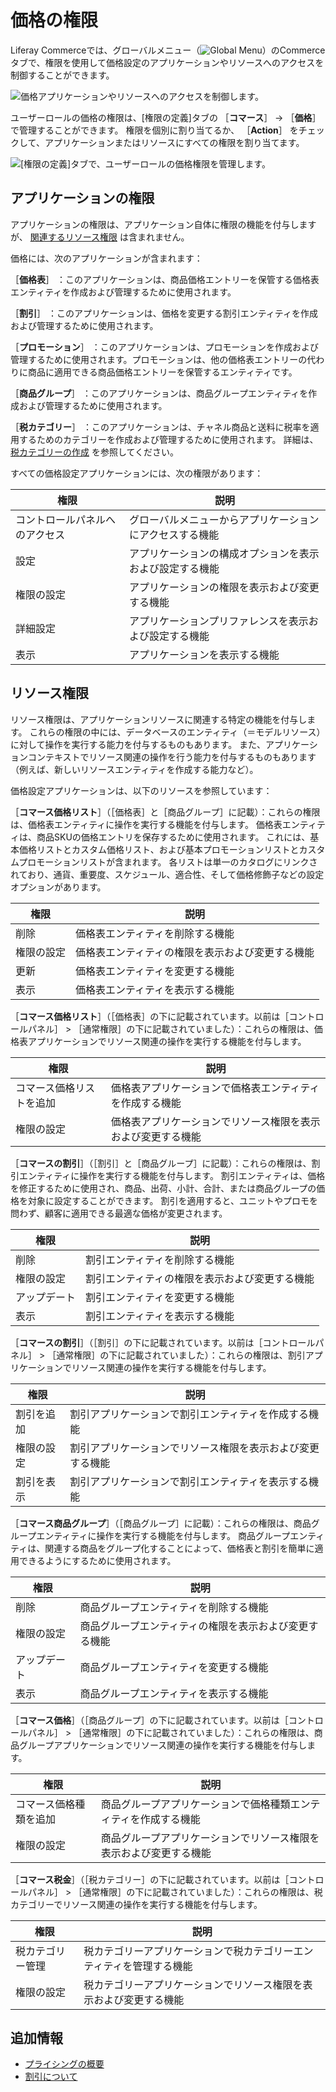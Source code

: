 # 価格の権限

Liferay Commerceでは、グローバルメニュー（![Global Menu](../../images/icon-applications-menu.png)）のCommerceタブで、権限を使用して価格設定のアプリケーションやリソースへのアクセスを制御することができます。

![価格アプリケーションやリソースへのアクセスを制御します。](./pricing-permissions/images/01.png)

ユーザーロールの価格の権限は、[権限の定義]タブの ［**コマース**］ &rarr; ［**価格**］ で管理することができます。 権限を個別に割り当てるか、 ［**Action**］ をチェックして、アプリケーションまたはリソースにすべての権限を割り当てます。

![ [権限の定義]タブで、ユーザーロールの価格権限を管理します。](./pricing-permissions/images/02.png)

## アプリケーションの権限

アプリケーションの権限は、アプリケーション自体に権限の機能を付与しますが、 [関連するリソース権限](#resource-permissions) は含まれません。

価格には、次のアプリケーションが含まれます：

［**価格表**］ ：このアプリケーションは、商品価格エントリーを保管する価格表エンティティを作成および管理するために使用されます。

［**割引**］ ：このアプリケーションは、価格を変更する割引エンティティを作成および管理するために使用されます。

［**プロモーション**］ ：このアプリケーションは、プロモーションを作成および管理するために使用されます。プロモーションは、他の価格表エントリーの代わりに商品に適用できる商品価格エントリーを保管するエンティティです。

［**商品グループ**］ ：このアプリケーションは、商品グループエンティティを作成および管理するために使用されます。

［**税カテゴリー**］ ：このアプリケーションは、チャネル商品と送料に税率を適用するためのカテゴリーを作成および管理するために使用されます。 詳細は、 [税カテゴリーの作成](../../store-administration/configuring-taxes/creating-tax-categories.md) を参照してください。

すべての価格設定アプリケーションには、次の権限があります：

| 権限              | 説明                           |
| --------------- | ---------------------------- |
| コントロールパネルへのアクセス | グローバルメニューからアプリケーションにアクセスする機能 |
| 設定              | アプリケーションの構成オプションを表示および設定する機能 |
| 権限の設定           | アプリケーションの権限を表示および変更する機能      |
| 詳細設定            | アプリケーションプリファレンスを表示および設定する機能  |
| 表示              | アプリケーションを表示する機能              |

## リソース権限

リソース権限は、アプリケーションリソースに関連する特定の機能を付与します。 これらの権限の中には、データベースのエンティティ（＝モデルリソース）に対して操作を実行する能力を付与するものもあります。 また、アプリケーションコンテキストでリソース関連の操作を行う能力を付与するものもあります（例えば、新しいリソースエンティティを作成する能力など）。

価格設定アプリケーションは、以下のリソースを参照しています：

［**コマース価格リスト**］（［価格表］と［商品グループ］に記載）：これらの権限は、価格表エンティティに操作を実行する機能を付与します。 価格表エンティティは、商品SKUの価格エントリを保存するために使用されます。 これには、基本価格リストとカスタム価格リスト、および基本プロモーションリストとカスタムプロモーションリストが含まれます。 各リストは単一のカタログにリンクされており、通貨、重要度、スケジュール、適合性、そして価格修飾子などの設定オプションがあります。

| 権限    | 説明                       |
| ----- | ------------------------ |
| 削除    | 価格表エンティティを削除する機能         |
| 権限の設定 | 価格表エンティティの権限を表示および変更する機能 |
| 更新    | 価格表エンティティを変更する機能         |
| 表示    | 価格表エンティティを表示する機能         |

［**コマース価格リスト**］（［価格表］の下に記載されています。以前は［コントロールパネル］ > ［通常権限］の下に記載されていました）：これらの権限は、価格表アプリケーションでリソース関連の操作を実行する機能を付与します。

| 権限           | 説明                             |
| ------------ | ------------------------------ |
| コマース価格リストを追加 | 価格表アプリケーションで価格表エンティティを作成する機能   |
| 権限の設定        | 価格表アプリケーションでリソース権限を表示および変更する機能 |

［**コマースの割引**］（［割引］と［商品グループ］に記載）：これらの権限は、割引エンティティに操作を実行する機能を付与します。 割引エンティティは、価格を修正するために使用され、商品、出荷、小計、合計、または商品グループの価格を対象に設定することができます。 割引を適用すると、ユニットやプロモを問わず、顧客に適用できる最適な価格が変更されます。

| 権限     | 説明                      |
| ------ | ----------------------- |
| 削除     | 割引エンティティを削除する機能         |
| 権限の設定  | 割引エンティティの権限を表示および変更する機能 |
| アップデート | 割引エンティティを変更する機能         |
| 表示     | 割引エンティティを表示する機能         |

［**コマースの割引**］（［割引］の下に記載されています。以前は［コントロールパネル］ > ［通常権限］の下に記載されていました）：これらの権限は、割引アプリケーションでリソース関連の操作を実行する機能を付与します。

| 権限    | 説明                            |
| ----- | ----------------------------- |
| 割引を追加 | 割引アプリケーションで割引エンティティを作成する機能    |
| 権限の設定 | 割引アプリケーションでリソース権限を表示および変更する機能 |
| 割引を表示 | 割引アプリケーションで割引エンティティを表示する機能    |

［**コマース商品グループ**］（［商品グループ］に記載）：これらの権限は、商品グループエンティティに操作を実行する機能を付与します。 商品グループエンティティは、関連する商品をグループ化することによって、価格表と割引を簡単に適用できるようにするために使用されます。

| 権限     | 説明                          |
| ------ | --------------------------- |
| 削除     | 商品グループエンティティを削除する機能         |
| 権限の設定  | 商品グループエンティティの権限を表示および変更する機能 |
| アップデート | 商品グループエンティティを変更する機能         |
| 表示     | 商品グループエンティティを表示する機能         |

［**コマース価格**］（［商品グループ］の下に記載されています。以前は［コントロールパネル］ > ［通常権限］の下に記載されていました）：これらの権限は、商品グループアプリケーションでリソース関連の操作を実行する機能を付与します。

| 権限          | 説明                                |
| ----------- | --------------------------------- |
| コマース価格種類を追加 | 商品グループアプリケーションで価格種類エンティティを作成する機能  |
| 権限の設定       | 商品グループアプリケーションでリソース権限を表示および変更する機能 |

［**コマース税金**］（［税カテゴリー］の下に記載されています。以前は［コントロールパネル］ > ［通常権限］の下に記載されていました）：これらの権限は、税カテゴリーでリソース関連の操作を実行する機能を付与します。

| 権限       | 説明                                 |
| -------- | ---------------------------------- |
| 税カテゴリー管理 | 税カテゴリーアプリケーションで税カテゴリーエンティティを管理する機能 |
| 権限の設定    | 税カテゴリーアプリケーションでリソース権限を表示および変更する機能  |

## 追加情報

* [プライシングの概要](../../managing-a-catalog/managing-prices/introduction-to-pricing.md)
* [割引について](../../promoting-products/introduction-to-discounts.md)
